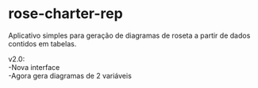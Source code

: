 # rose-charter-rep
Aplicativo simples para geração de diagramas de roseta a partir de dados contidos em tabelas.  
  
v2.0:  
-Nova interface  
-Agora gera diagramas de 2 variáveis  
